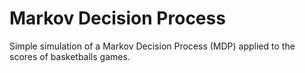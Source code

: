 ﻿# Markov Decision Process

Simple simulation of a Markov Decision Process (MDP) applied to the scores of basketballs games.
